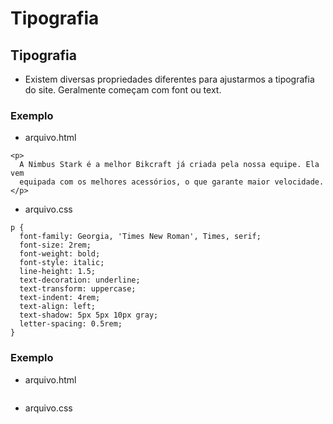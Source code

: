 # Tipografia

## Tipografia
* Existem diversas propriedades diferentes para ajustarmos a tipografia do site. Geralmente começam com font ou text.


### Exemplo
- arquivo.html
```
<p>
  A Nimbus Stark é a melhor Bikcraft já criada pela nossa equipe. Ela vem
  equipada com os melhores acessórios, o que garante maior velocidade.
</p>

```

- arquivo.css
```
p {
  font-family: Georgia, 'Times New Roman', Times, serif;
  font-size: 2rem;
  font-weight: bold;
  font-style: italic;
  line-height: 1.5;
  text-decoration: underline;
  text-transform: uppercase;
  text-indent: 4rem;
  text-align: left;
  text-shadow: 5px 5px 10px gray;
  letter-spacing: 0.5rem;
}

```













### Exemplo
- arquivo.html
```

```

- arquivo.css
```

```